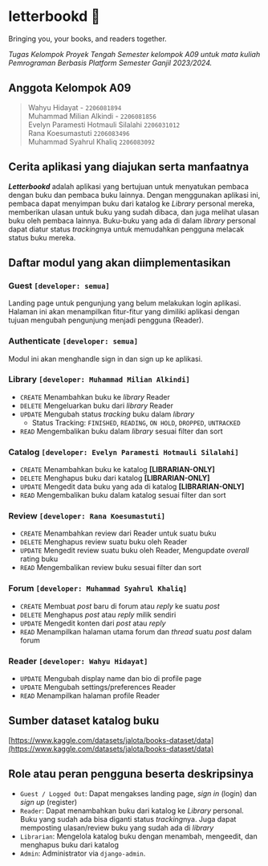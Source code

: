 # letterbookd 📖

Bringing you, your books, and readers together.

*Tugas Kelompok Proyek Tengah Semester kelompok A09 untuk mata kuliah Pemrograman Berbasis Platform Semester Ganjil 2023/2024.*

## Anggota Kelompok A09

> Wahyu Hidayat - `2206081894`  
> Muhammad Milian Alkindi - `2206081856`  
> Evelyn Paramesti Hotmauli Silalahi `2206031012`  
> Rana Koesumastuti `2206083496`  
> Muhammad Syahrul Khaliq `2206083092`  

## Cerita aplikasi yang diajukan serta manfaatnya

***Letterbookd*** adalah aplikasi yang bertujuan untuk menyatukan pembaca dengan buku dan pembaca buku lainnya.
Dengan menggunakan aplikasi ini, pembaca dapat menyimpan buku dari katalog ke *Library* personal mereka, memberikan ulasan
untuk buku yang sudah dibaca, dan juga melihat ulasan buku oleh pembaca lainnya.
Buku-buku yang ada di dalam *library* personal dapat diatur status *tracking*nya untuk memudahkan pengguna melacak status buku mereka.

## Daftar modul yang akan diimplementasikan

### Guest `[developer: semua]`

Landing page untuk pengunjung yang belum melakukan login aplikasi.
Halaman ini akan menampilkan fitur-fitur yang dimiliki aplikasi dengan tujuan mengubah pengunjung menjadi pengguna (Reader).

### Authenticate `[developer: semua]`

Modul ini akan menghandle sign in dan sign up ke aplikasi.

### Library `[developer: Muhammad Milian Alkindi]`

- `CREATE` Menambahkan buku ke *library* Reader
- `DELETE` Mengeluarkan buku dari *library* Reader
- `UPDATE` Mengubah status *tracking* buku dalam *library*
  - Status Tracking: `FINISHED`, `READING`, `ON HOLD`, `DROPPED`, `UNTRACKED`
- `READ` Mengembalikan buku dalam *library* sesuai filter dan sort

### Catalog `[developer: Evelyn Paramesti Hotmauli Silalahi]`

- `CREATE` Menambahkan buku ke katalog **\[LIBRARIAN-ONLY\]**
- `DELETE` Menghapus buku dari katalog **\[LIBRARIAN-ONLY\]**
- `UPDATE` Mengedit data buku yang ada di katalog **\[LIBRARIAN-ONLY\]**
- `READ` Mengembalikan buku dalam katalog sesuai filter dan sort

### Review `[developer: Rana Koesumastuti]`

- `CREATE` Menambahkan review dari Reader untuk suatu buku
- `DELETE` Menghapus review suatu buku oleh Reader
- `UPDATE` Mengedit review suatu buku oleh Reader, Mengupdate *overall* rating buku
- `READ` Mengembalikan review buku sesuai filter dan sort

### Forum `[developer: Muhammad Syahrul Khaliq]`

- `CREATE` Membuat *post* baru di forum atau *reply* ke suatu *post*
- `DELETE` Menghapus *post* atau *reply* milik sendiri
- `UPDATE` Mengedit konten dari *post* atau *reply*
- `READ` Menampilkan halaman utama forum dan *thread* suatu *post* dalam forum

### Reader `[developer: Wahyu Hidayat]`

- `UPDATE` Mengubah display name dan bio di profile page
- `UPDATE` Mengubah settings/preferences Reader
- `READ` Menampilkan halaman profile Reader

## Sumber dataset katalog buku

[https://www.kaggle.com/datasets/jalota/books-dataset/data](https://www.kaggle.com/datasets/jalota/books-dataset/data)

## Role atau peran pengguna beserta deskripsinya

- `Guest / Logged Out`: Dapat mengakses landing page, *sign in* (login) dan *sign up* (register)
- `Reader`: Dapat menambahkan buku dari katalog ke *Library* personal. Buku yang sudah ada bisa diganti status *tracking*nya. Juga dapat memposting ulasan/review buku yang sudah ada di *library*
- `Librarian`: Mengelola katalog buku dengan menambah, mengeedit, dan menghapus buku dari katalog
- `Admin`: Administrator via `django-admin`.
